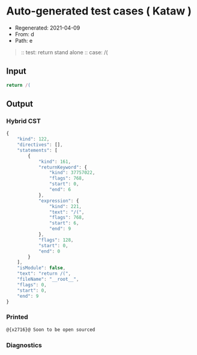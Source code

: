 # Auto-generated test cases ( Kataw )
- Regenerated: 2021-04-09
- From: d
- Path: e
> :: test: return stand alone
> :: case: /(
## Input

`````js
return /(
`````

## Output

### Hybrid CST

```javascript
{
    "kind": 122,
    "directives": [],
    "statements": [
        {
            "kind": 161,
            "returnKeyword": {
                "kind": 37757022,
                "flags": 768,
                "start": 0,
                "end": 6
            },
            "expression": {
                "kind": 221,
                "text": "/(",
                "flags": 768,
                "start": 6,
                "end": 9
            },
            "flags": 128,
            "start": 0,
            "end": 0
        }
    ],
    "isModule": false,
    "text": "return /(",
    "fileName": "__root__",
    "flags": 0,
    "start": 0,
    "end": 9
}
```

### Printed

```javascript
@{x2716}@ Soon to be open sourced
```

### Diagnostics

```javascript

```

